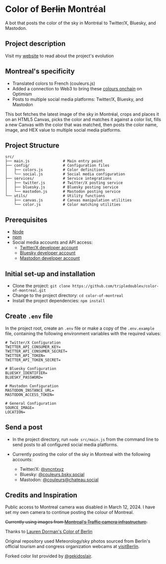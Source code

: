 # Color of <strike>Berlin</strike> Montréal

A bot that posts the color of the sky in Montréal to Twitter/X, Bluesky, and Mastodon.

## Project description
Visit my [website](https://vincent.charlebois.info/en/couleur/) to read about the project's evolution

## Montreal's specificity

- Translated colors to French (couleurs.js)
- Added a connection to Web3 to bring these [colours onchain](https://vncnt.xyz/CouleurMontreal) on Optimism
- Posts to multiple social media platforms: Twitter/X, Bluesky, and Mastodon

This bot fetches the latest image of the sky in Montréal, crops and places it on an HTML5 Canvas, picks the color and matches it against a color list, fills a new Canvas with the color that was matched, then posts the color name, image, and HEX value to multiple social media platforms.

## Project Structure

```
src/
├── main.js               # Main entry point
├── config/               # Configuration files
│   ├── colors.js         # Color definitions
│   └── social.js         # Social media configuration
├── services/             # Service integrations
│   ├── twitter.js        # Twitter/X posting service
│   ├── bluesky.js        # Bluesky posting service
│   └── mastodon.js       # Mastodon posting service
└── utils/                # Utility functions
    ├── canvas.js         # Canvas manipulation utilities
    └── color.js          # Color matching utilities
```

## Prerequisites

- [Node](https://nodejs.org/en/)
- [npm](https://www.npmjs.com/get-npm)
- Social media accounts and API access:
  - [Twitter/X developer account](https://developer.twitter.com/en/docs/basics/developer-portal/overview)
  - [Bluesky developer account](https://bsky.app)
  - [Mastodon developer account](https://docs.joinmastodon.org/api/)

## Initial set-up and installation

- Clone the project: `git clone https://github.com/tripledoublev/color-of-montreal.git`
- Change to the project directory: `cd color-of-montreal`
- Install the project dependencies: `npm install`

## Create `.env` file

In the project root, create an `.env` file or make a copy of the `.env.example` file, containing the following environment variables with the required values:

```
# Twitter/X Configuration
TWITTER_API_CONSUMER_KEY=
TWITTER_API_CONSUMER_SECRET=
TWITTER_API_TOKEN=
TWITTER_API_TOKEN_SECRET=

# Bluesky Configuration
BLUESKY_IDENTIFIER=
BLUESKY_PASSWORD=

# Mastodon Configuration
MASTODON_INSTANCE_URL=
MASTODON_ACCESS_TOKEN=

# General Configuration
SOURCE_IMAGE=
LOCATION=
```

## Send a post

- In the project directory, run `node src/main.js` from the command line to send posts to all configured social media platforms.

- Currently posting the color of the sky in Montreal with the following accounts:
  - Twitter/X: [@vncntxyz](https://twitter.com/vncntxyz)
  - Bluesky: [@couleurs.bsky.social](https://bsky.app/profile/couleurs.bsky.social)
  - Mastodon: [@couleurs@chateau.social](https://chateau.social/@couleurs)

## Credits and Inspiration

Public access to Montreal camera was disabled in March 12, 2024. I have set my own camera to continue posting the colour of Montreal.

<strike>Currently using images from [Montreal's Traffic camera infrastructure](https://ville.montreal.qc.ca/circulation/).</strike>

Thanks to [Lauren Dorman's Color of Berlin](https://github.com/laurendorman/color-of-berlin)

Original repository used Meteorology/sky photos sourced from Berlin's official tourism and congress organization webcams at [visitBerlin](https://webcam.visitberlin.de/).

Forked color list provided by [@gekidoslair](https://gist.github.com/gekidoslair/72058193cb2fc8cbc182).
